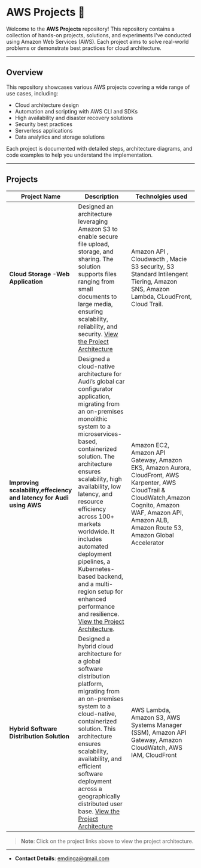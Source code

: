 # AWS Projects 🚀

Welcome to the **AWS Projects** repository! This repository contains a collection of hands-on projects, solutions, and experiments I've conducted using Amazon Web Services (AWS). Each project aims to solve real-world problems or demonstrate best practices for cloud architecture.

---

## Overview

This repository showcases various AWS projects covering a wide range of use cases, including:

- Cloud architecture design
- Automation and scripting with AWS CLI and SDKs
- High availability and disaster recovery solutions
- Security best practices
- Serverless applications
- Data analytics and storage solutions

Each project is documented with detailed steps, architecture diagrams, and code examples to help you understand the implementation.

---

## Projects

| Project Name                         | Description                                     |Technolgies used  |
|--------------------                  |-------------------------------------------------|------------------|
| **Cloud Storage -Web Application**   | Designed an architecture leveraging Amazon S3 to enable secure file upload, storage, and sharing. The solution supports files ranging from small documents to large media, ensuring scalability, reliability, and security. [View the Project Architecture](https://drive.google.com/file/d/19nvkYy2RuR5ZvPjI8h0ZEVS5iA-uKpM6/view?usp=drive_link) | Amazon API , Cloudwacth , Macie S3 security, S3 Standard Intilengent Tiering, Amazon SNS, Amazon Lambda, CLoudFront, Cloud Trail. |
| **Improving scalability,effeciency and latency for Audi using AWS** | Designed a cloud-native architecture for Audi’s global car configurator application, migrating from an on-premises monolithic system to a microservices-based, containerized solution. The architecture ensures scalability, high availability, low latency, and resource efficiency across 100+ markets worldwide. It includes automated deployment pipelines, a Kubernetes-based backend, and a multi-region setup for enhanced performance and resilience. [View the Project Architecture](https://drive.google.com/file/d/14p7BYQaC6jYI0DJMPIVLtMB7Bj3D4vXw/view?usp=sharing). |Amazon EC2, Amazon API Gateway, Amazon EKS, Amazon Aurora, CloudFront, AWS Karpenter, AWS CloudTrail & CloudWatch,Amazon Cognito, Amazon WAF, Amazon API, Amazon ALB, Amazon Route 53, Amazon Global Accelerator|
| **Hybrid Software Distribution Solution** | Designed a hybrid cloud architecture for a global software distribution platform, migrating from an on-premises system to a cloud-native, containerized solution. This architecture ensures scalability, availability, and efficient software deployment across a geographically distributed user base. [View the Project Architecture](https://drive.google.com/file/d/1GfHhAhYLoRq0gFjgkeHHe8XyDJVrDpwf/view?usp=sharing)| AWS Lambda, Amazon S3, AWS Systems Manager (SSM), Amazon API Gateway, Amazon CloudWatch, AWS IAM, CloudFront |
> **Note**: Click on the project links above to view the project architecture.

---

- **Contact Details**: emdinga@gmail.com 
